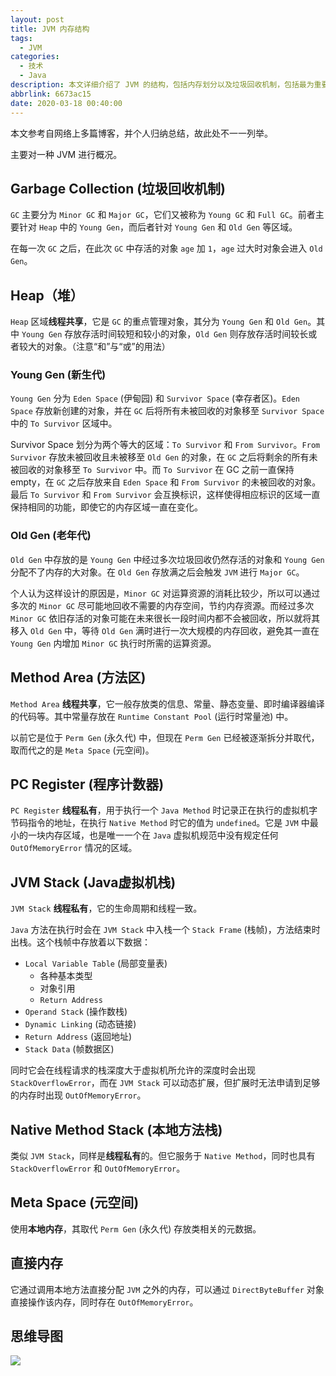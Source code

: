 ```yaml
---
layout: post
title: JVM 内存结构
tags:
  - JVM
categories:
  - 技术
  - Java
description: 本文详细介绍了 JVM 的结构，包括内存划分以及垃圾回收机制，包括最为重要的“堆”区的结构以及如何对其进行 GC，并附上一张思维导图...
abbrlink: 6673ac15
date: 2020-03-18 00:40:00
---
```


本文参考自网络上多篇博客，并个人归纳总结，故此处不一一列举。

主要对一种 JVM 进行概况。

## Garbage Collection (垃圾回收机制)

`GC` 主要分为 `Minor GC` 和 `Major GC`，它们又被称为 `Young GC` 和 `Full GC`。前者主要针对 `Heap` 中的 `Young Gen`，而后者针对 `Young Gen` 和 `Old Gen` 等区域。

在每一次 `GC` 之后，在此次 `GC` 中存活的对象 `age` 加 `1`，`age` 过大时对象会进入 `Old Gen`。

## Heap（堆）

`Heap` 区域**线程共享**，它是 `GC` 的重点管理对象，其分为 `Young Gen` 和 `Old Gen`。其中 `Young Gen` 存放存活时间较短和较小的对象，`Old Gen` 则存放存活时间较长或者较大的对象。（注意“和”与“或”的用法）

### Young Gen (新生代)

`Young Gen` 分为 `Eden Space` (伊甸园) 和 `Survivor Space` (幸存者区)。`Eden Space` 存放新创建的对象，并在 `GC` 后将所有未被回收的对象移至 `Survivor Space` 中的 `To Survivor` 区域中。

Survivor Space 划分为两个等大的区域：`To Survivor` 和 `From Survivor`。`From Survivor` 存放未被回收且未被移至 `Old Gen` 的对象，在 `GC` 之后将剩余的所有未被回收的对象移至 `To Survivor` 中。而 `To Survivor` 在 GC 之前一直保持 empty，在 `GC` 之后存放来自 `Eden Space` 和 `From Survivor` 的未被回收的对象。最后 `To Survivor` 和 `From Survivor` 会互换标识，这样使得相应标识的区域一直保持相同的功能，即使它的内存区域一直在变化。

### Old Gen (老年代)

`Old Gen` 中存放的是 `Young Gen` 中经过多次垃圾回收仍然存活的对象和 `Young Gen` 分配不了内存的大对象。在 `Old Gen` 存放满之后会触发 `JVM` 进行 `Major GC`。

个人认为这样设计的原因是，`Minor GC` 对运算资源的消耗比较少，所以可以通过多次的 `Minor GC` 尽可能地回收不需要的内存空间，节约内存资源。而经过多次 `Minor GC` 依旧存活的对象可能在未来很长一段时间内都不会被回收，所以就将其移入 `Old Gen` 中，等待 `Old Gen` 满时进行一次大规模的内存回收，避免其一直在 `Young Gen` 内增加 `Minor GC` 执行时所需的运算资源。

## Method Area (方法区)

`Method Area` **线程共享**，它一般存放类的信息、常量、静态变量、即时编译器编译的代码等。其中常量存放在 `Runtime Constant Pool` (运行时常量池) 中。

以前它是位于 `Perm Gen` (永久代) 中，但现在 `Perm Gen` 已经被逐渐拆分并取代，取而代之的是 `Meta Space` (元空间)。

## PC Register (程序计数器)

`PC Register` **线程私有**，用于执行一个 `Java Method` 时记录正在执行的虚拟机字节码指令的地址，在执行 `Native Method` 时它的值为 `undefined`。它是 `JVM` 中最小的一块内存区域，也是唯一一个在 `Java` 虚拟机规范中没有规定任何 `OutOfMemoryError` 情况的区域。

## JVM Stack (Java虚拟机栈)

`JVM Stack` **线程私有**，它的生命周期和线程一致。

`Java` 方法在执行时会在 `JVM Stack` 中入栈一个 `Stack Frame` (栈帧)，方法结束时出栈。这个栈帧中存放着以下数据：

* `Local Variable Table` (局部变量表)
  * 各种基本类型
  * 对象引用
  * `Return Address`
* `Operand Stack` (操作数栈)
* `Dynamic Linking` (动态链接)
* `Return Address` (返回地址)
* `Stack Data` (帧数据区)

同时它会在线程请求的栈深度大于虚拟机所允许的深度时会出现 `StackOverflowError`，而在 `JVM Stack` 可以动态扩展，但扩展时无法申请到足够的内存时出现 `OutOfMemoryError`。

## Native Method Stack (本地方法栈)

类似 `JVM Stack`，同样是**线程私有**的。但它服务于 `Native Method`，同时也具有 `StackOverflowError` 和 `OutOfMemoryError`。

## Meta Space (元空间)

使用**本地内存**，其取代 `Perm Gen` (永久代) 存放类相关的元数据。

## 直接内存

它通过调用本地方法直接分配 `JVM` 之外的内存，可以通过 `DirectByteBuffer` 对象直接操作该内存，同时存在 `OutOfMemoryError`。

## 思维导图

![][思维导图]

[思维导图]: https://static.wilfredshen.cn/images/JVM%20%E5%86%85%E5%AD%98%E7%BB%93%E6%9E%84/JVM%20%E5%86%85%E5%AD%98%E7%BB%93%E6%9E%84.png

